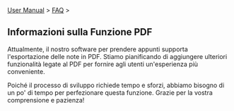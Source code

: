 [User Manual](/dragonnest/drawnote/manual/en) > [FAQ](/dragonnest/drawnote/manual/en/q_a) >

Informazioni sulla Funzione PDF
---
Attualmente, il nostro software per prendere appunti supporta l'esportazione delle note in PDF. Stiamo pianificando di aggiungere ulteriori funzionalità legate al PDF per fornire agli utenti un'esperienza più conveniente.

Poiché il processo di sviluppo richiede tempo e sforzi, abbiamo bisogno di un po' di tempo per perfezionare questa funzione. Grazie per la vostra comprensione e pazienza!
